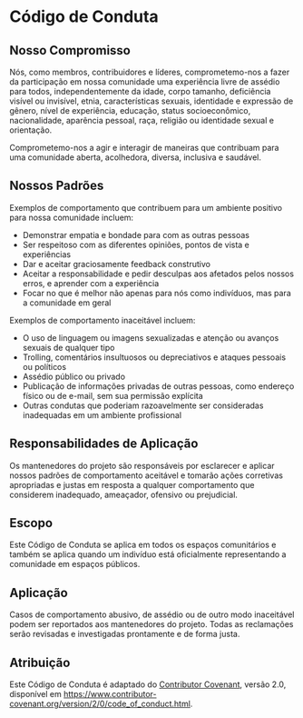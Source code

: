 # Código de Conduta

## Nosso Compromisso

Nós, como membros, contribuidores e líderes, comprometemo-nos a fazer da participação em nossa
comunidade uma experiência livre de assédio para todos, independentemente da idade, corpo
tamanho, deficiência visível ou invisível, etnia, características sexuais, identidade e expressão de gênero,
nível de experiência, educação, status socioeconômico,
nacionalidade, aparência pessoal, raça, religião ou identidade sexual
e orientação.

Comprometemo-nos a agir e interagir de maneiras que contribuam para uma comunidade aberta, acolhedora,
diversa, inclusiva e saudável.

## Nossos Padrões

Exemplos de comportamento que contribuem para um ambiente positivo para nossa
comunidade incluem:

* Demonstrar empatia e bondade para com as outras pessoas
* Ser respeitoso com as diferentes opiniões, pontos de vista e experiências
* Dar e aceitar graciosamente feedback construtivo
* Aceitar a responsabilidade e pedir desculpas aos afetados pelos nossos erros,
  e aprender com a experiência
* Focar no que é melhor não apenas para nós como indivíduos, mas para a
  comunidade em geral

Exemplos de comportamento inaceitável incluem:

* O uso de linguagem ou imagens sexualizadas e atenção ou
  avanços sexuais de qualquer tipo
* Trolling, comentários insultuosos ou depreciativos e ataques pessoais ou políticos
* Assédio público ou privado
* Publicação de informações privadas de outras pessoas, como endereço físico ou de e-mail,
  sem sua permissão explícita
* Outras condutas que poderiam razoavelmente ser consideradas inadequadas em um
  ambiente profissional

## Responsabilidades de Aplicação

Os mantenedores do projeto são responsáveis por esclarecer e aplicar nossos padrões de
comportamento aceitável e tomarão ações corretivas apropriadas e justas em
resposta a qualquer comportamento que considerem inadequado, ameaçador, ofensivo
ou prejudicial.

## Escopo

Este Código de Conduta se aplica em todos os espaços comunitários e também se aplica quando
um indivíduo está oficialmente representando a comunidade em espaços públicos.

## Aplicação

Casos de comportamento abusivo, de assédio ou de outro modo inaceitável podem ser
reportados aos mantenedores do projeto. Todas as reclamações serão revisadas e
investigadas prontamente e de forma justa.

## Atribuição

Este Código de Conduta é adaptado do [Contributor Covenant](https://www.contributor-covenant.org/),
versão 2.0, disponível em
https://www.contributor-covenant.org/version/2/0/code_of_conduct.html.
